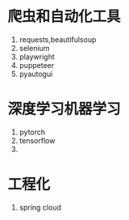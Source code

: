 # 爬虫和自动化工具

1. requests,beautifulsoup
1. selenium
1. playwright
1. puppeteer
1. pyautogui

# 深度学习机器学习

1. pytorch
1. tensorflow
1.

# 工程化

1. spring cloud
